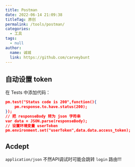 ```yaml
---
title: Postman
date: 2022-06-14 21:09:38
titleTag: 原创
permalink: /tools/postman/
categories: 
  - 工具
tags: 
  - null
author: 
  name: 诚城
  link: https://github.com/carveybunt
---
```


## 自动设置 token
在 Tests 中添加代码：
```json
pm.test("Status code is 200",function(){
    pm.response.to.have.status(200);
});
// 把 responseBody 转为 json 字符串
var data = JSON.parse(responseBody);
// 设置环境变量 userToken 
pm.environment.set("userToken",data.data.access_token);
```

## Acdept
`application/json` 不然API调试时可能会跳转 `login` 路由!!!